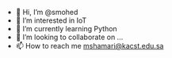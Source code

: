 - 👋 Hi, I’m @smohed
- 👀 I’m interested in IoT
- 🌱 I’m currently learning Python
- 💞️ I’m looking to collaborate on ...
- 📫 How to reach me mshamari@kacst.edu.sa

<!---
smohed/smohed is a ✨ special ✨ repository because its `README.md` (this file) appears on your GitHub profile.
You can click the Preview link to take a look at your changes.
--->
